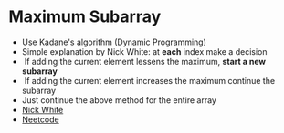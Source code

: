 # Maximum Subarray
* Use Kadane's algorithm (Dynamic Programming)
* Simple explanation by Nick White: at **each** index make a decision
*  If adding the current element lessens the maximum, **start a new subarray**
*  If adding the current element increases the maximum continue the subarray
* Just continue the above method for the entire array
* [Nick White](https://www.youtube.com/watch?v=jnoVtCKECmQ)
* [Neetcode](https://www.youtube.com/watch?v=5WZl3MMT0Eg)